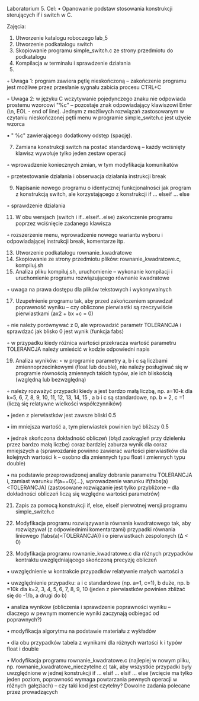 Laboratorium 5.
Cel:
• Opanowanie podstaw stosowania konstrukcji sterujących if i switch w C.

Zajęcia:
1. Utworzenie katalogu roboczego lab_5
2. Utworzenie podkatalogu switch
3. Skopiowanie programu simple_switch.c ze strony przedmiotu do podkatalogu
4. Kompilacja w terminalu i sprawdzenie działania
5. 
◦ Uwaga 1: program zawiera pętlę nieskończoną – zakończenie programu jest możliwe
przez przesłanie sygnału zabicia procesu CTRL+C

◦ Uwaga 2: w języku C wczytywanie pojedynczego znaku nie odpowiada prostemu
wzorcowi "%c" – pozostaje znak odpowiadający klawiszowi Enter (\n, EOL - end of
line). Jednym z możliwych rozwiązań zastosowanym w czytaniu nieskończonej pętli
menu w programie simple_switch.c jest użycie wzorca

▪ " %c" zawierającego dodatkowy odstęp (spację).

7. Zamiana konstrukcji switch na postać standardową – każdy wciśnięty klawisz wywołuje
tylko jeden zestaw operacji

◦ wprowadzenie koniecznych zmian, w tym modyfikacja komunikatów

◦ przetestowanie działania i obserwacja działania instrukcji break

9. Napisanie nowego programu o identycznej funkcjonalności jak program z konstrukcją
switch, ale korzystającego z konstrukcji if ... elseif ... else

◦ sprawdzenie działania

11. W obu wersjach (switch i if...elseif...else) zakończenie programu poprzez wciśnięcie
zadanego klawisza

◦ rozszerzenie menu, wprowadzenie nowego wariantu wyboru i odpowiadającej instrukcji
break, komentarze itp.

13. Utworzenie podkatalogu rownanie_kwadratowe
14. Skopiowanie ze strony przedmiotu plików: rownanie_kwadratowe.c, kompiluj.sh
15. Analiza pliku kompiluj.sh, uruchomienie – wykonanie kompilacji i uruchomienie programu
rozwiązującego równanie kwadratowe

◦ uwaga na prawa dostępu dla plików tekstowych i wykonywalnych

17. Uzupełnienie programu tak, aby przed zakończeniem sprawdzał poprawność wyniku –
czy obliczone pierwiastki są rzeczywiście pierwiastkami (ax2 + bx +c = 0)

◦ nie należy porównywać z 0, ale wprowadzić parametr TOLERANCJA i sprawdzać
jak blisko 0 jest wynik (funkcja fabs)

◦ w przypadku kiedy różnica wartości przekracza wartość parametru TOLERANCJA
należy umieścić w kodzie odpowiedni napis

19. Analiza wyników:
◦ w programie parametry a, b i c są liczbami zmiennoprzecinkowymi (float lub double),
nie należy posługiwać się w programie równością zmiennych takich typów, ale ich
bliskością (względną lub bezwzględną)

◦ należy rozważyć przypadki kiedy a jest bardzo małą liczbą, np. a=10-k dla k=5, 6, 7, 8, 9,
10, 11, 12, 13, 14, 15 , a b i c są standardowe, np. b = 2, c =1 (liczą się relatywne
wielkości współczynników)

▪ jeden z pierwiastków jest zawsze bliski 0.5

▪ im mniejsza wartość a, tym pierwiastek powinien być bliższy 0.5

▪ jednak skończona dokładność obliczeń (błąd zaokrągleń przy dzieleniu przez bardzo
małą liczbę) coraz bardziej zaburza wynik dla coraz mniejszych a (sprawozdanie
powinno zawierać wartości pierwiastków dla kolejnych wartości k – osobno dla
zmiennych typu float i zmiennych typu double)

▪ na podstawie przeprowadzonej analizy dobranie parametru TOLERANCJA i,
zamiast warunku if(a==0){...}, wprowadzenie warunku if(fabs(a)<TOLERANCJA)
(zastosowane rozwiązanie jest tylko przybliżone – dla dokładności obliczeń liczą się
względne wartości parametrów)

21. Zapis za pomocą konstrukcji if, else, elseif pierwotnej wersji programu simple_switch.c
22. Modyfikacja programu rozwiązywania równania kwadratowego tak, aby rozwiązywał (z
odpowiednimi komentarzami) przypadki równania liniowego (fabs(a)<TOLERANCJA)) i o
pierwiastkach zespolonych (Δ < 0)

23. Modyfikacja programu rownanie_kwadratowe.c dla różnych przypadków kontraktu
uwzględniającego skończoną precyzję obliczeń

▪ uwzględnienie w kontrakcie przypadków relatywnie małych wartości a

▪ uwzględnienie przypadku: a i c standardowe (np. a=1, c=1), b duże, np. b =10k dla
k=2, 3, 4, 5, 6, 7, 8, 9, 10 (jeden z pierwiastków powinien zbliżać się do -1/b, a drugi
do b)

• analiza wyników (obliczenia i sprawdzenie poprawności wyniku – dlaczego w
pewnym momencie wyniki zaczynają odbiegać od poprawnych?)

• modyfikacja algorytmu na podstawie materiału z wykładów

• dla obu przypadków tabela z wynikami dla różnych wartości k i typów float i
double

• Modyfikacja programu rownanie_kwadratowe.c (najlepiej w nowym pliku, np.
rownanie_kwadratowe_nieczytelne.c) tak, aby wszystkie przypadki były uwzględnione w
jednej konstrukcji if ... elsif ... elsif ... else (wcięcie ma tylko jeden poziom, poprawność
wymaga powtarzania pewnych operacji w różnych gałęziach) – czy taki kod jest czytelny?
Dowolne zadania polecane przez prowadzących
